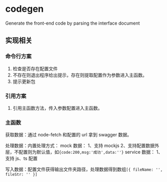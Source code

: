 # codegen

Generate the front-end code by parsing the interface document

## 实现相关

### 命令行方案

1. 检查是否存在配置文件
2. 不存在则退出程序给出提示，存在则提取配置作为参数进入主函数。
3. 提示更新包

### 引用方案

1. 引用主函数方法，传入参数配置进入主函数。

### 主函数

获取数据：通过 node-fetch 和配置的 url 拿到 swagger 数据。

处理数据：内置处理方式： mock 数据： 1、支持 mockjs 2、支持配置数据外层，不配置则为默认值，如`{code:200,msg:'成功',data:''}` service 数据： 1、支持 js、ts 配置

写入数据：配置文件获得输出文件夹路径，处理数据得到数组`[{ fileName: '', fileStr: '' }]`
